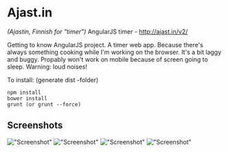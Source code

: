 # Ajast.in
_(Ajastin, Finnish for "timer")_
AngularJS timer - http://ajast.in/v2/

Getting to know AngularJS project. A timer web app. Because there's always something cooking while I'm working on the browser.
It's a bit laggy and buggy. Propably won't work on mobile because of screen going to sleep. Warning: loud noises!

To install: (generate dist -folder)

```
npm install
bower install
grunt (or grunt --force)
```

## Screenshots

!["Screenshot"](http://i.imgur.com/PQMXn7a.png)
!["Screenshot"](http://i.imgur.com/HDgJMsA.png)
!["Screenshot"](http://i.imgur.com/ZSMIdLL.png)
!["Screenshot"](http://i.imgur.com/qcAJNf6.png)
